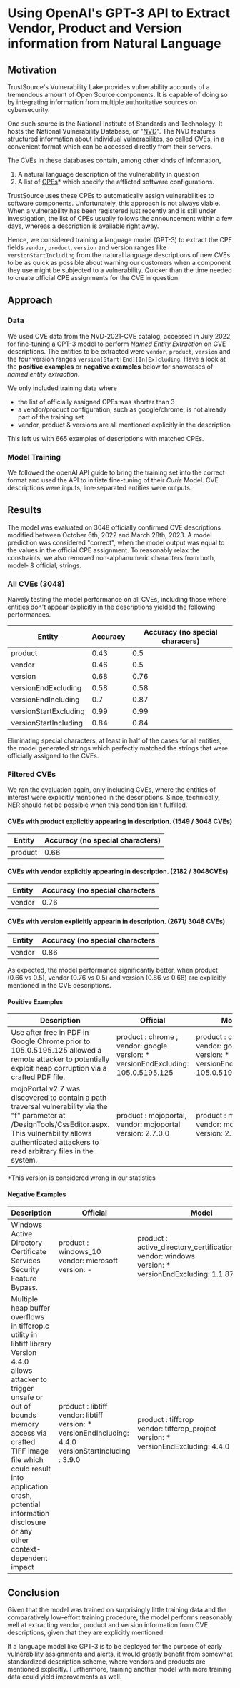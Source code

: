 # Using OpenAI's GPT-3 API to Extract Vendor, Product and Version information from Natural Language


## Motivation
TrustSource's Vulnerability Lake provides vulnerability accounts of a  tremendous amount of Open Source components. It is capable of doing so by integrating information from multiple authoritative sources on cybersecurity.

One such source is the National Institute of Standards and Technology. It hosts the National Vulnerability Database, or "[NVD](https://nvd.nist.gov/)". The NVD features structured information about individual vulnerabilites, so called [CVEs](https://en.wikipedia.org/wiki/Common_Vulnerabilities_and_Exposures), in a convenient format which can be accessed directly from their servers. 

The CVEs in these databases contain, among other kinds of information, 
1. A natural language description of the vulnerability in question
2. A list of [CPEs](https://en.wikipedia.org/wiki/Common_Platform_Enumeration)* which specify  the afflicted software configurations.

TrustSource uses these CPEs to automatically assign vulnerabilities to software components. 
Unfortunately, this approach is not always viable. When a vulnerability has been registered just recently and 
is still under investigation, the list of CPEs usually follows the announcement within a few days, whereas a description is available right away.

Hence, we considered training a language model (GPT-3) to extract the CPE fields
`vendor`, `product`, `version` and version ranges like `versionStartIncluding` from the natural language descriptions of
new CVEs to be as quick as possible about warning our customers when a
component they use might be subjected to a vulnerability. Quicker than the time needed to 
create official CPE assignments for the CVE in question. 

## Approach

### Data
We used CVE data from the NVD-2021-CVE catalog, accessed in July 2022, for fine-tuning a GPT-3 model to perform _Named Entity Extraction_ on CVE descriptions. The entities to be extracted were `vendor`, `product`, `version` and the four version ranges
`version[Start|End][In|Ex]cluding`. Have a look at the __positive examples__ or __negative examples__ below for
showcases of _named entity extraction_.

We only included training data where 
    
* the list of officially assigned CPEs was shorter than 3
* a vendor/product configuration, such as google/chrome, is not already part of the training set
* vendor, product & versions are all mentioned explicitly in the description

This left us with 665 examples of descriptions with matched CPEs. 

### Model Training
We followed the openAI API guide to bring the training set into the correct format
and used the API to initiate fine-tuning of their _Curie_ Model. CVE descriptions were inputs,
line-separated entities were outputs. 

## Results
The model was evaluated on 3048 officially confirmed CVE descriptions modified between October 6th, 2022 and March 28th, 2023. 
A model prediction was considered "correct", when the model output was equal to the values in the official CPE assignment. 
To reasonably relax the constraints, we also removed non-alphanumeric characters from both, model- & official, strings.

### All CVEs (3048)
Naively testing the model performance on all CVEs, including those where entities don't appear explicitly in the 
descriptions yielded the following performances. 

| Entity                |Accuracy | Accuracy (no special characers)|                              
|-----------------------|---------|----------
| product               | 0.43	 | 0.5
| vendor                | 0.46    | 0.5       
| version               | 0.68	 | 0.76
| versionEndExcluding   | 0.58	 | 0.58
| versionEndIncluding   | 0.7	 | 0.87
| versionStartExcluding | 0.99	 | 0.99
| versionStartIncluding | 0.84	 | 0.84

Eliminating special characters, at least in half of the cases for all entities, the model generated strings which perfectly matched the strings that were officially assigned to the CVEs.

### Filtered CVEs
We ran the evaluation again, only including CVEs, where the entities of interest were
explicitly mentioned in the descriptions. Since, technically, NER should not be possible when this condition isn't fulfilled.

#### CVEs with product explicitly appearing in description. (1549 / 3048 CVEs)
|Entity                |Accuracy (no special characters)|                              
|----------------      |--------
|product               | 0.66

#### CVEs with  vendor explicitly appearing in description. (2182 / 3048CVEs)
|Entity                | Accuracy (no special characters |                              
|----------------      |---------------------------------
|vendor| 0.76                            

#### CVEs with version explicitly appearin in description. (2671/ 3048 CVEs)
|Entity                | Accuracy (no special characters |                              
|----------------      |---------------------------------
|vendor| 0.86                            


As expected, the model performance significantly better, when product (0.66 vs 0.5), vendor (0.76 vs 0.5) and version (0.86 vs 0.68) are explicitly mentioned in the CVE descriptions. 


#### Positive Examples
|Description           |Official | Model |                              
|----------------      |---------|----------
|Use after free in PDF in Google Chrome prior to 105.0.5195.125 allowed a remote attacker to potentially  exploit heap corruption via a crafted PDF file.        | product : chrome ,  <br> vendor: google <br>  version: * <br> versionEndExcluding: 105.0.5195.125 |product : chrome ,  <br> vendor: google <br>  version: * <br> versionEndExcluding: 105.0.5195.125 
|mojoPortal v2.7 was discovered to contain a path traversal vulnerability via the "f" parameter at /DesignTools/CssEditor.aspx. This vulnerability allows authenticated attackers to read arbitrary files in the system.        | product : mojoportal,  <br> vendor: mojoportal <br>  version: 2.7.0.0|product : mojo_portal <br> vendor: mojo_portal <br>  version: 2.7* <br> 

*This version is considered  wrong in our statistics

#### Negative Examples
|Description           |Official | Model |                              
|----------------      |---------|----------
|Windows Active Directory Certificate Services Security Feature Bypass.| product : windows_10 <br> vendor: microsoft <br>  version: - <br> |product : active_directory_certification_services <br> vendor: windows <br>   version: * <br> versionEndExcluding: 1.1.87 |
|Multiple heap buffer overflows in tiffcrop.c utility in libtiff library Version 4.4.0 allows attacker to trigger unsafe or out of bounds memory access via crafted TIFF image file which could result into application crash, potential information disclosure or any other context-dependent impact | product : libtiff <br> vendor: libtiff <br>  version: * <br> versionEndIncluding: 4.4.0 <br> versionStartIncluding : 3.9.0 | product : tiffcrop <br> vendor: tiffcrop_project <br> version: * <br> versionEndExcluding: 4.4.0 |


## Conclusion
Given that the model was trained on surprisingly little training data and the comparatively low-effort training procedure, the model performs reasonably well at extracting vendor, product and version information from CVE descriptions, given that they are explicitly mentioned. 

If a language model like GPT-3 is to be deployed for the purpose of early vulnerability assignments and alerts, it would greatly benefit from somewhat standardized description scheme, where vendors and products are mentioned explicitly. Furthermore, training another model with more training data could yield improvements as well. 
